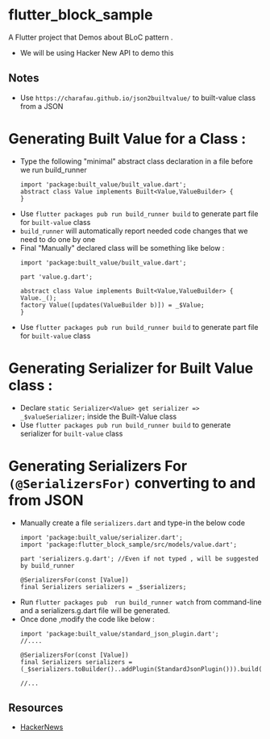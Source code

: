# flutter_block_sample

A Flutter project that Demos about BLoC pattern .

- We will be using Hacker New API to demo this

## Notes
- Use `https://charafau.github.io/json2builtvalue/` to built-value class from a JSON
# Generating Built Value for a Class :
  - Type the following "minimal" abstract class declaration in a file before we run build_runner
    ```
    import 'package:built_value/built_value.dart';
    abstract class Value implements Built<Value,ValueBuilder> {
    }
    ```
  -  Use `flutter packages pub run build_runner build` to generate part file for `built-value` class
  - `build_runner` will automatically report needed code changes that we need to do one by one
  - Final "Manually" declared class will be  something like below :
    ```
    import 'package:built_value/built_value.dart';
    
    part 'value.g.dart';
    
    abstract class Value implements Built<Value,ValueBuilder> {
    Value._();
    factory Value([updates(ValueBuilder b)]) = _$Value;
    }
    ```
  -  Use `flutter packages pub run build_runner build` to generate part file for `built-value` class
  
# Generating Serializer for Built Value class : 
  - Declare `static Serializer<Value> get serializer => _$valueSerializer;` inside the Built-Value class 
  - Use `flutter packages pub run build_runner build` to generate serializer for `built-value` class 

# Generating Serializers For `(@SerializersFor)` converting to and from JSON 
  - Manually create a file `serializers.dart` and type-in the below code
    ```
    import 'package:built_value/serializer.dart';
    import 'package:flutter_block_sample/src/models/value.dart';
    
    part 'serializers.g.dart'; //Even if not typed , will be suggested by build_runner
    
    @SerializersFor(const [Value])
    final Serializers serializers = _$serializers;
    ```
  - Run `flutter packages pub  run build_runner watch` from command-line and a serializers.g.dart file will be generated.
  - Once done ,modify the code like below :
    ```
    import 'package:built_value/standard_json_plugin.dart';
    //....
    
    @SerializersFor(const [Value])
    final Serializers serializers = (_$serializers.toBuilder()..addPlugin(StandardJsonPlugin())).build();
    
    //...
    ```

## Resources 
- [HackerNews](https://github.com/HackerNews/API)




